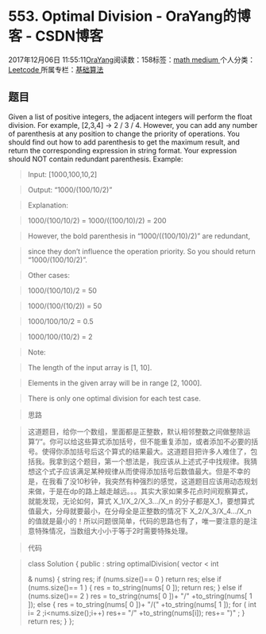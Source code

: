 
# 553. Optimal Division - OraYang的博客 - CSDN博客

2017年12月06日 11:55:11[OraYang](https://me.csdn.net/u010665216)阅读数：158标签：[math																](https://so.csdn.net/so/search/s.do?q=math&t=blog)[medium																](https://so.csdn.net/so/search/s.do?q=medium&t=blog)[
							](https://so.csdn.net/so/search/s.do?q=math&t=blog)个人分类：[Leetcode																](https://blog.csdn.net/u010665216/article/category/7026962)
所属专栏：[基础算法](https://blog.csdn.net/column/details/16604.html)



## 题目
Given a list of positive integers, the adjacent integers will perform the float division. For example, [2,3,4] -> 2 / 3 / 4.
However, you can add any number of parenthesis at any position to change the priority of operations. You should find out how to add parenthesis to get the maximum result, and return the corresponding expression in string format. Your expression should NOT contain redundant parenthesis.
Example:
> Input: [1000,100,10,2]

> Output: “1000/(100/10/2)”

> Explanation:

> 1000/(100/10/2) = 1000/((100/10)/2) = 200

> However, the bold parenthesis in “1000/((100/10)/2)” are redundant,

> since they don’t influence the operation priority. So you should return “1000/(100/10/2)”.

> Other cases:

> 1000/(100/10)/2 = 50

> 1000/(100/(10/2)) = 50

> 1000/100/10/2 = 0.5

> 1000/100/(10/2) = 2

> Note:

> The length of the input array is [1, 10].

> Elements in the given array will be in range [2, 1000].

> There is only one optimal division for each test case.

> 思路

> 这道题目，给你一个数组，里面都是正整数，默认相邻整数之间做整除运算”/“。你可以给这些算式添加括号，但不能重复添加，或者添加不必要的括号。使得你添加括号后这个算式的结果最大。这道题目把许多人难住了，包括我。我拿到这个题目，第一个想法是，我应该从上述式子中找规律。我猜想这个式子应该满足某种规律从而使得添加括号后数值最大。但是不幸的是，在我看了没10秒钟，我突然有种强烈的感觉，这道题目应该用动态规划来做，于是在dp的路上越走越远。。。其实大家如果多花点时间观察算式，就能发现，无论如何，算式
> X_1/X_2/X_3.../X_n
> 的分子都是X_1，要想算式值最大，分母就要最小，在分母全是正整数的情况下
> X_2/X_3/X_4.../X_n
> 的值就是最小的！所以问题很简单，代码的思路也有了，唯一要注意的是注意特殊情况，当数组大小小于等于2时需要特殊处理。

> 代码

> class
> Solution {
> public
> :
> string
> optimalDivision(
> vector
> <
> int
> >
> & nums) {
> string
> res;
> if
> (nums.size()==
> 0
> )
> return
> res;
> else
> if
> (nums.size()==
> 1
> )
        {
            res = to_string(nums[
> 0
> ]);
> return
> res;
        }
> else
> if
> (nums.size()==
> 2
> )
            res = to_string(nums[
> 0
> ])+
> "/"
> +to_string(nums[
> 1
> ]);
> else
> {
            res = to_string(nums[
> 0
> ])+
> "/("
> +to_string(nums[
> 1
> ]);
> for
> (
> int
> i=
> 2
> ;i<nums.size();i++)
                res+=
> "/"
> +to_string(nums[i]);
            res+=
> ")"
> ;
        }
> return
> res;
    }
};

